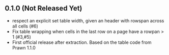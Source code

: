 ## 0.1.0 (Not Released Yet)

* respect an explicit set table width, given an header with rowspan across all cells (#6)
* Fix table wrapping when cells in the last row on a page have a rowpan > 1 (#3,#5)
* First official release after extraction. Based on the table code from Prawn 1.1.0

